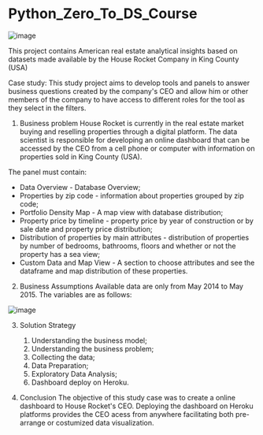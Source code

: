 # Python_Zero_To_DS_Course

   ![image](https://user-images.githubusercontent.com/87772120/128514913-d9d611ed-6a9f-44a6-a542-b5def53157bf.png)


This project contains American real estate analytical insights based on datasets made available by the House Rocket Company in King County (USA)

Case study:
This study project aims to develop tools and panels to answer business questions created by the company's CEO and allow him or other members of the company to have access to different roles for the tool as they select in the filters.

1. Business problem
  House Rocket is currently in the real estate market buying and reselling properties through a digital platform. The data scientist is responsible for developing an online dashboard that can be accessed by the CEO from a cell phone or computer with information on properties sold in King County (USA).

  The panel must contain:

  - Data Overview - Database Overview;
  - Properties by zip code - information about properties grouped by zip code;
  - Portfolio Density Map - A map view with database distribution;
  - Property price by timeline - property price by year of construction or by sale date and property price distribution;
  - Distribution of properties by main attributes - distribution of properties by number of bedrooms, bathrooms, floors and whether or not the property has a sea       view;
  - Custom Data and Map View - A section to choose attributes and see the dataframe and map distribution of these properties.

2. Business Assumptions
  Available data are only from May 2014 to May 2015.
  The variables are as follows:
  
![image](https://user-images.githubusercontent.com/87772120/128516174-bd1c1003-c12b-4be9-bcdf-67ef1132acf3.png)

3. Solution Strategy
   1. Understanding the business model;
   2. Understanding the business problem;
   3. Collecting the data;
   4. Data Preparation;
   5. Exploratory Data Analysis;
   6. Dashboard deploy on Heroku.

4. Conclusion
   The objective of this study case was to create a online dashboard to House Rocket's CEO. Deploying the dashboard on Heroku platforms provides the CEO acess from anywhere facilitating both pre-arrange or costumized data visualization.
   
   
   
   
   
   
   
